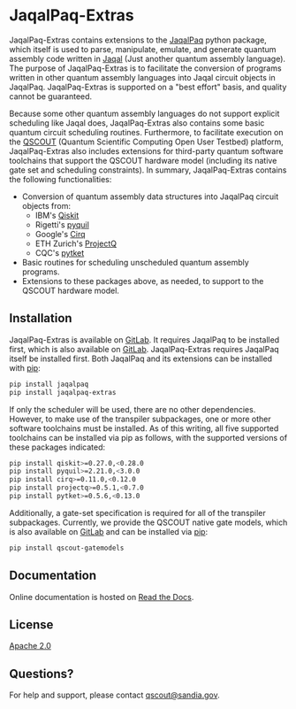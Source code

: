 # JaqalPaq-Extras
JaqalPaq-Extras contains extensions to the
[JaqalPaq](https://gitlab.com/jaqal/jaqalpaq/) python package, which itself is
used to parse, manipulate, emulate, and generate quantum assembly code written
in
[Jaqal](https://qscout.sandia.gov/jaqal) (Just another quantum assembly
language).  The purpose of JaqalPaq-Extras is to facilitate the conversion of
programs written in other quantum assembly languages into Jaqal circuit objects
in JaqalPaq.  JaqalPaq-Extras is supported on a "best effort" basis, and
quality cannot be guaranteed.

Because some other quantum assembly languages do not support explicit
scheduling like Jaqal does, JaqalPaq-Extras also contains some basic quantum
circuit scheduling routines.  Furthermore, to facilitate execution on the
[QSCOUT](https://qscout.sandia.gov/) (Quantum Scientific Computing Open User
Testbed) platform, JaqalPaq-Extras also includes extensions for third-party
quantum software toolchains that support the QSCOUT hardware model (including
its native gate set and scheduling constraints).  In summary, JaqalPaq-Extras
contains the following functionalities:


* Conversion of quantum assembly data structures into JaqalPaq circuit objects
  from:
    * IBM's [Qiskit](https://github.com/Qiskit)
    * Rigetti's [pyquil](https://github.com/rigetti/pyquil)
    * Google's [Cirq](https://github.com/quantumlib/Cirq)
    * ETH Zurich's [ProjectQ](https://github.com/ProjectQ-Framework/ProjectQ)
    * CQC's [pytket](https://github.com/CQCL/pytket)
* Basic routines for scheduling unscheduled quantum assembly programs.
* Extensions to these packages above, as needed, to support to the QSCOUT
  hardware model.

## Installation

JaqalPaq-Extras is available on
[GitLab](https://gitlab.com/jaqal/jaqalpaq-extras).  It requires JaqalPaq to be
installed first, which is also  available on
[GitLab](https://gitlab.com/jaqal/jaqalpaq).  JaqalPaq-Extras requires JaqalPaq
itself be installed first.
Both JaqalPaq and its extensions can be installed with
[pip](https://pip.pypa.io/en/stable/):

```bash
pip install jaqalpaq
pip install jaqalpaq-extras
```

If only the scheduler will be used, there are no other dependencies.
However, to make use of the transpiler subpackages, one or more other software
toolchains
must be installed. As of this writing, all five supported toolchains can be
installed via
pip as follows, with the supported versions of these packages indicated:

```bash
pip install qiskit>=0.27.0,<0.28.0
pip install pyquil>=2.21.0,<3.0.0
pip install cirq>=0.11.0,<0.12.0
pip install projectq>=0.5.1,<0.7.0
pip install pytket>=0.5.6,<0.13.0
```

Additionally, a gate-set specification is required for all of the transpiler
subpackages.
Currently, we provide the QSCOUT native gate models, which is also available on
[GitLab](https://gitlab.com/jaqal/qscout-gatemodels/) and can be installed via
[pip](https://pip.pypa.io/en/stable/):

```bash
pip install qscout-gatemodels
```

## Documentation

Online documentation is hosted on [Read the
Docs](https://jaqalpaq.readthedocs.io).


## License
[Apache 2.0](https://choosealicense.com/licenses/apache-2.0/)

## Questions?

For help and support, please contact
[qscout@sandia.gov](mailto:qscout@sandia.gov).
